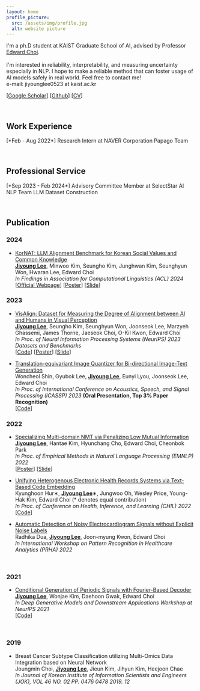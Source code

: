 ```yaml
---
layout: home
profile_picture:
  src: /assets/img/profile.jpg
  alt: website picture
---
```


<p>
  I'm a ph.D student at KAIST Graduate School of AI, advised by Professor <a href="https://mp2893.com/">Edward Choi</a>.
  <br />
  <br />
  I'm interested in reliability, interpretability, and measuring uncertainty especially in NLP. I hope to make a reliable method that can foster usage of AI models safely in real world. 
  Feel free to contact me!
  <br />
  e-mail: jiyounglee0523 at kaist.ac.kr
</p>

[<a href="https://scholar.google.com/citations?user=1TtwcikAAAAJ&hl=ko">Google Scholar</a>] [<a href="https://github.com/jiyounglee-0523">Github</a>] [<a href="https://jiyounglee-0523.github.io/assets/CV.pdf">CV</a>]

&nbsp;

<p>
<h2> <strong>Work Experience</strong></h2>
</p>
[*Feb - Aug 2022*] Research Intern at NAVER Corporation Papago Team

&nbsp;

<p>
<h2> <strong>Professional Service</strong></h2>
</p>
[*Sep 2023 - Feb 2024*] Advisory Committee Member at SelectStar AI NLP Team LLM Dataset Construction

&nbsp;

<p>
<h2> <strong>Publication</strong></h2>
</p>
<p>
<h3> <strong>2024</strong></h3>
</p>
<p>
    <ul>
    <li>
        <a href="https://arxiv.org/abs/2402.13605">KorNAT: LLM Alignment Benchmark for Korean Social Values and Common Knowledge</a>
        <br />
        <b><u>Jiyoung Lee</u></b>, Minwoo Kim, Seungho Kim, Junghwan Kim, Seunghyun Won, Hwaran Lee, Edward Choi
        <br />
        <i>In Findings in Association for Computational Linguistics (ACL) 2024</i>
        <br />
        [<a href="https://huggingface.co/datasets/jiyounglee0523/KorNAT">Official Webpage</a>]
        [<a href="https://jiyounglee-0523.github.io/assets/posters/KorNAT.pdf">Poster</a>]
        [<a href="https://jiyounglee-0523.github.io/assets/slides/KorNAT.pdf">Slide</a>]
        </li>
</ul>
</p>



<p>
<h3> <strong>2023</strong></h3>
</p>
<p>
    <ul>
    <li>
        <a href="https://arxiv.org/abs/2308.01525">VisAlign: Dataset for Measuring the Degree of Alignment between AI and Humans in Visual Perception</a>
        <br />
        <b><u>Jiyoung Lee</u></b>, Seungho Kim, Seunghyun Won, Joonseok Lee, Marzyeh Ghassemi, James Thorne, Jaeseok Choi, O-Kil Kwon, Edward Choi
        <br />
        <i>In Proc. of Neural Information Processing Systems (NeurIPS) 2023 Datasets and Benchmarks</i>
        <br />
        [<a href="https://github.com/jiyounglee-0523/VisAlign">Code</a>]
        [<a href="https://jiyounglee-0523.github.io/assets/posters/VisAlign.pdf">Poster</a>]
        [<a href="https://jiyounglee-0523.github.io/assets/slides/VisAlign.pdf">Slide</a>]
        </li>
</ul>
</p>
<p>
    <ul>
    <li>
        <a href="https://arxiv.org/abs/2112.00384">Translation-equivariant Image Quantizer for Bi-directional Image-Text Generation</a>
        <br />
        Woncheol Shin, Gyubok Lee, <b><u>Jiyoung Lee</u></b>, Eunyi Lyou, Joonseok Lee, Edward Choi
        <br />
        <i>In Proc. of International Conference on Acoustics, Speech, and Signal Processing (ICASSP) 2023</i> <b>(Oral Presentation, Top 3% Paper Recognition)</b>
        <br/ >
        [<a href="https://github.com/wcshin-git/TE-VQGAN">Code</a>]
		</li>
</ul>
</p>




<p>
<h3> <strong>2022</strong></h3>
</p>

<p>
    <ul>
    <li>
        <a href="https://arxiv.org/abs/2210.12910">Specializing Multi-domain NMT via Penalizing Low Mutual Information</a>
        <br />
        <b><u>Jiyoung Lee</u></b>, Hantae Kim, Hyunchang Cho, Edward Choi, Cheonbok Park
        <br />
        <i>In Proc. of Empirical Methods in Natural Language Processing (EMNLP) 2022</i>
        <br /> 
        [<a href="https://jiyounglee-0523.github.io/assets/posters/EMNLP2022.pdf">Poster</a>]
        [<a href="https://jiyounglee-0523.github.io/assets/slides/EMNLP2022.pdf">Slide</a>]
        </li>
</ul>
</p>

<p>
    <ul>
    <li>
        <a href="https://arxiv.org/abs/2108.03625">Unifying Heterogenous Electronic Health Records Systems via Text-Based Code Embedding</a>
        <br />
        Kyunghoon Hur∗, <b><u>Jiyoung Lee</u></b>∗, Jungwoo Oh, Wesley Price, Young-Hak Kim, Edward Choi (* denotes equal contribution)
        <br />
        <i>In Proc. of Conference on Health, Inference, and Learning (CHIL) 2022</i>
        <br /> 
        [<a href="https://github.com/hoon9405/DescEmb">Code</a>]
        </li>
</ul>
</p>

<p>
    <ul>
    <li>
        <a href="https://arxiv.org/abs/2208.08853">Automatic Detection of Noisy Electrocardiogram Signals without Explicit Noise Labels</a>
        <br />
        Radhika Dua, <b><u>Jiyoung Lee</u></b>, Joon-myung Kwon, Edward Choi
        <br />
        <i>In International Workshop on Pattern Recognition in Healthcare Analytics (PRHA) 2022</i>
        </li>
</ul>
</p>


&nbsp;

<p>
<h3> <strong>2021</strong></h3>
</p>

<p>
    <ul>
    <li>
        <a href="https://arxiv.org/abs/2110.12365">Conditional  Generation  of  Periodic  Signals  with Fourier-Based Decoder</a>
        <br />
        <b><u>Jiyoung Lee</u></b>, Wonjae Kim, Daehoon Gwak, Edward Choi
        <br />
        <i>In Deep Generative Models and Downstream Applications Workshop at NeurIPS 2021</i>
        <br />
        [<a href="https://github.com/jiyounglee-0523/FourierDecoder">Code</a>]
        </li>
</ul>
</p>


&nbsp;

<p>
<h3> <strong>2019</strong></h3>
</p>

<p>
    <ul>
    <li>
        Breast Cancer Subtype Classification utilizing Multi-Omics Data Integration based on Neural Network
        <br />
        Joungmin Choi, <b><u>Jiyoung Lee</u></b>, Jieun Kim, Jihyun Kim, Heejoon Chae
        <br />
        <i>In Journal of Korean Institute of Information Scientists and Engineers (JOK), VOL 46 NO. 02 PP. 0476  0478 2019. 12</i>
        </li>
</ul>
</p>
